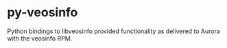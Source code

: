 # py-veosinfo

Python bindings to libveosinfo provided functionality as delivered to Aurora with the veosinfo RPM.